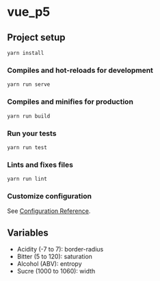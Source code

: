 # vue_p5

## Project setup
```
yarn install
```

### Compiles and hot-reloads for development
```
yarn run serve
```

### Compiles and minifies for production
```
yarn run build
```

### Run your tests
```
yarn run test
```

### Lints and fixes files
```
yarn run lint
```

### Customize configuration
See [Configuration Reference](https://cli.vuejs.org/config/).



## Variables
- Acidity (-7 to 7): border-radius
- Bitter (5 to 120): saturation
- Alcohol (ABV): entropy
- Sucre (1000 to 1060): width
